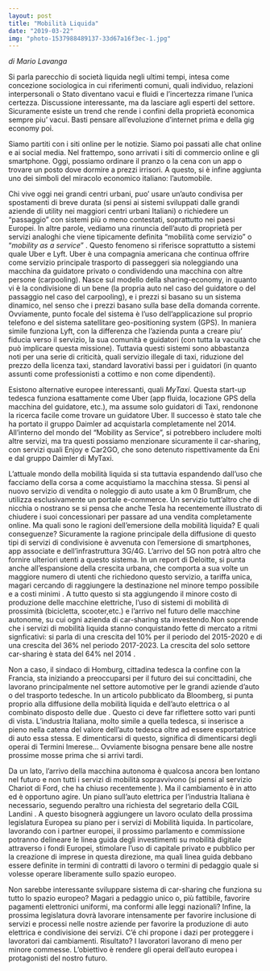 ```yaml
---
layout: post
title: "Mobilità Liquida"
date: "2019-03-22"
img: "photo-1537988489137-33d67a16f3ec-1.jpg"
---
```


_di Mario Lavanga_

Si parla parecchio di società liquida negli ultimi tempi, intesa come concezione sociologica in cui riferimenti comuni, quali individuo, relazioni interpersonali o Stato diventano vacui e fluidi e l’incertezza rimane l’unica certezza. Discussione interessante, ma da lasciare agli esperti del settore. Sicuramente esiste un trend che rende i confini della proprietà economica sempre piu’ vacui. Basti pensare all’evoluzione d’internet prima e della gig economy poi.

Siamo partiti con i siti online per le notizie. Siamo poi passati alle chat online e ai social media. Nel frattempo, sono arrivati i siti di commercio online e gli smartphone. Oggi, possiamo ordinare il pranzo o la cena con un app o trovare un posto dove dormire a prezzi irrisori. A questo, si è infine aggiunta uno dei simboli del miracolo economico italiano: l’automobile.

Chi vive oggi nei grandi centri urbani, puo’ usare un’auto condivisa per spostamenti di breve durata (si pensi ai sistemi sviluppati dalle grandi aziende di utility nei maggiori centri urbani Italiani) o richiedere un “passaggio” con sistemi più o meno contestati, soprattutto nei paesi Europei. In altre parole, vediamo una rinuncia dell’auto di proprietà per servizi analoghi che viene tipicamente definita “mobilità come servizio” o “_mobility as a service_” . Questo fenomeno si riferisce soprattutto a sistemi quale Uber e Lyft. Uber è una compagnia americana che continua offrire come servizio principale trasporto di passeggeri sia noleggiando una macchina da guidatore privato o condividendo una macchina con altre persone (carpooling). Nasce sul modello della sharing-economy, in quanto vi è la condivisione di un bene (la propria auto nel caso del guidatore o del passaggio nel caso del carpooling), e i prezzi si basano su un sistema dinamico, nel senso che i prezzi basano sulla base della domanda corrente. Ovviamente, punto focale del sistema è l’uso dell’applicazione sul proprio telefono e del sistema satellitare geo-positioning system (GPS). In maniera simile funziona Lyft, con la differenza che l’azienda punta a creare piu’ fiducia verso il servizio, la sua comunità e guidatori (con tutta la vacuità che può implicare questa missione). Tuttavia questi sistemi sono abbastanza noti per una serie di criticità, quali servizio illegale di taxi, riduzione del prezzo della licenza taxi, standard lavorativi bassi per i guidatori (in quanto assunti come professionisti a cottimo e non come dipendenti).

Esistono alternative europee interessanti, quali _MyTaxi_. Questa start-up tedesca funziona esattamente come Uber (app fluida, locazione GPS della macchina del guidatore, etc.), ma assume solo guidatori di Taxi, rendonone la ricerca facile come trovare un guidatore Uber. Il successo è stato tale che ha portato il gruppo Daimler ad acquistarla completamente nel 2014. All’interno del mondo del “Mobility as Service”, si potrebbero includere molti altre servizi, ma tra questi possiamo menzionare sicuramente il car-sharing, con servizi quali Enjoy e Car2GO, che sono detenuto rispettivamente da Eni e dal gruppo Daimler di MyTaxi.

L’attuale mondo della mobilità liquida si sta tuttavia espandendo dall’uso che facciamo della corsa a come acquistiamo la macchina stessa. Si pensi al nuovo servizio di vendita o noleggio di auto usate a km 0 BrumBrum, che utilizza esclusivamente un portale e-commerce. Un servizio tutt’altro che di nicchia o nostrano se si pensa che anche Tesla ha recentemente illustrato di chiudere i suoi concessionari per passare ad una vendita completamente online. Ma quali sono le ragioni dell’emersione della mobilità liquida? E quali conseguenze? Sicuramente la ragione principale della diffusione di questo tipi di servizi di condivisione è avvenuta con l’emersione di smartphones, app associate e dell’infrastruttura 3G/4G. L’arrivo del 5G non potrà altro che fornire ulteriori utenti a questo sistema. In un report di Deloitte, si punta anche all’espansione della crescita urbana, che comporta a sua volte un maggiore numero di utenti che richiedono questo servizio, a tariffa unica, magari cercando di raggiungere la destinazione nel minore tempo possibile e a costi minimi . A tutto questo si sta aggiungendo il minore costo di produzione delle macchine elettriche, l’uso di sistemi di mobilità di prossimità (bicicletta, scooter,etc.) e l’arrivo nel futuro delle macchine autonome, su cui ogni azienda di car-sharing sta investendo.Non soprende che i servizi di mobilità liquida stanno conquistando fette di mercato a ritmi signficativi: si parla di una crescita del 10% per il periodo del 2015-2020 e di una crescita del 36% nel periodo 2017-2023. La crescita del solo settore car-sharing è stata del 64% nel 2014 .

Non a caso, il sindaco di Homburg, cittadina tedesca la confine con la Francia, sta iniziando a preoccuparsi per il futuro dei sui concittadini, che lavorano principalmente nel settore automotive per le grandi aziende d’auto o del trasporto tedesche. In un articolo pubblicato da Bloomberg, si punta proprio alla diffusione della mobilità liquida e dell’auto elettrica o al combinato disposto delle due . Questo ci deve far riflettere sotto vari punti di vista. L’industria Italiana, molto simile a quella tedesca, si inserisce a pieno nella catena del valore dell’auto tedesca oltre ad essere esportatrice di auto essa stessa. E dimenticarsi di questo, significa di dimenticarsi degli operai di Termini Imerese... Ovviamente bisogna pensare bene alle nostre prossime mosse prima che si arrivi tardi.

Da un lato, l’arrivo della macchina autonoma è qualcosa ancora ben lontano nel futuro e non tutti i servizi di mobilità sopravvivono (si pensi al servizio Chariot di Ford, che ha chiuso recentemente ). Ma il cambiamento è in atto ed è opportuno agire. Un piano sull’auto elettrica per l’industria Italiana è necessario, seguendo peraltro una richiesta del segretario della CGIL Landini . A questo bisognerà aggiungere un lavoro oculato della prossima legislatura Europea su piano per i servizi di Mobilità liquida. In particolare, lavorando con i partner europei, il prossimo parlamento e commissione potranno delineare le linea guida degli investimenti su mobilità digitale attraverso i fondi Europei, stimolare l’uso di capitale privato e pubblico per la creazione di imprese in questa direzione, ma quali linea guida debbano essere definite in termini di contratti di lavoro o termini di pedaggio quale si volesse operare liberamente sullo spazio europeo.

Non sarebbe interessante sviluppare sistema di car-sharing che funziona su tutto lo spazio europeo? Magari a pedaggio unico o, più fattibile, favorire pagamenti elettronici uniformi, ma conformi alle leggi nazionali? Infine, la prossima legislatura dovrà lavorare intensamente per favorire inclusione di servizi e processi nelle nostre aziende per favorire la produzione di auto elettrica e condivisione dei servizi. C’é chi propone i dazi per proteggere i lavoratori dai cambiamenti. Risultato? I lavoratori lavorano di meno per minore commesse. L’obiettivo è rendere gli operai dell’auto europea i protagonisti del nostro futuro.
